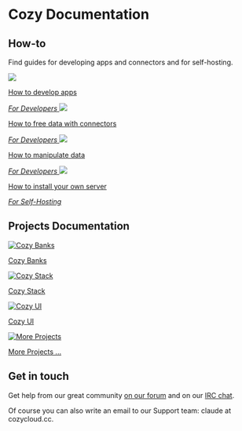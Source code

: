 # Cozy Documentation

## How-to

Find guides for developing apps and connectors and for self-hosting.

<div class="horizontal-list">
  <a href="tutorials/app">
    <img class="img-tuto" src="assets/images/home/icon-dev.svg" />
    <p>How to develop apps</p>
    <em>For Developers</em>
  </a>

  <a href="tutorials/konnector">
    <img class="img-tuto" src="assets/images/home/icon-dev.svg" />
    <p>How to free data with connectors</p>
    <em>For Developers</em>
  </a>

  <a href="tutorials/data">
    <img class="img-tuto" src="assets/images/home/icon-dev.svg" />
    <p>How to manipulate data</p>
    <em>For Developers</em>
  </a>

  <a href="tutorials/selfhosting">
    <img class="img-tuto" src="assets/images/home/icon-install.svg" />
    <p>How to install your own server</p>
    <em>For Self-Hosting</em>
  </a>
</div>

## Projects Documentation

<div class="horizontal-list">
  <a href="cozy-banks">
    <img src="assets/images/home/icon-banks.png" alt="Cozy Banks"/>
    <p>Cozy Banks</p>
  </a>

  <a href="cozy-stack">
    <img src="assets/images/home/icon-cozy.png" alt="Cozy Stack" />
    <p>Cozy Stack</p>
  </a>

  <a href="cozy-ui">
    <img src="assets/images/home/icon-cozy.png" alt="Cozy UI" />
    <p>Cozy UI</p>
  </a>

  <a href="projects">
    <img src="assets/images/home/icon-cozy.png" alt="More Projects" />
    <p>More Projects ...</p>
  </a>
</div>

## Get in touch

Get help from our great community [on our forum](https://forum.cozy.io) and on our [IRC chat](https://webchat.freenode.net/?channels=cozycloud).

Of course you can also write an email to our Support team: claude at cozycloud.cc.
